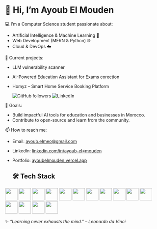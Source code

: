 # 👋 Hi, I’m Ayoub El Mouden

💻 I’m a Computer Science student passionate about:
- Artificial Intelligence & Machine Learning 🤖
- Web Development (MERN & Python) 🌐
- Cloud & DevOps ☁️

🚀 Current projects:
- LLM vulnerability scanner
- AI-Powered Education Assistant for Exams corection 
- Homyz – Smart Home Service Booking Platform

  ![GitHub followers](https://img.shields.io/github/followers/ayoub0030?style=social)
![LinkedIn](https://img.shields.io/badge/LinkedIn-Connect-blue?logo=linkedin)


🎯 Goals:
- Build impactful AI tools for education and businesses in Morocco.
- Contribute to open-source and learn from the community.

📫 How to reach me:
- Email: ayoub.elmeo@gmail.com
- LinkedIn: [linkedin.com/in/ayoub-el=mouden](https://www.linkedin.com/in/ayoub-el-mouden)
- Portfolio: [ayoubelmouden.vercel.app]([https://ayoubelmouden.vercel.app])

  ## 🛠️ Tech Stack

<p align="left">
  <img src="https://cdn.jsdelivr.net/gh/devicons/devicon/icons/python/python-original.svg" width="40" height="40"/>
  <img src="https://cdn.jsdelivr.net/gh/devicons/devicon/icons/javascript/javascript-original.svg" width="40" height="40"/>
  <img src="https://cdn.jsdelivr.net/gh/devicons/devicon/icons/react/react-original.svg" width="40" height="40"/>
  <img src="https://cdn.jsdelivr.net/gh/devicons/devicon/icons/nodejs/nodejs-original.svg" width="40" height="40"/>
  <img src="https://cdn.jsdelivr.net/gh/devicons/devicon/icons/express/express-original.svg" width="40" height="40"/>
  <img src="https://cdn.jsdelivr.net/gh/devicons/devicon/icons/flask/flask-original.svg" width="40" height="40"/>
  <img src="https://cdn.jsdelivr.net/gh/devicons/devicon/icons/mysql/mysql-original.svg" width="40" height="40"/>
  <img src="https://cdn.jsdelivr.net/gh/devicons/devicon/icons/mongodb/mongodb-original.svg" width="40" height="40"/>
  <img src="https://cdn.jsdelivr.net/gh/devicons/devicon/icons/oracle/oracle-original.svg" width="40" height="40"/>
  <img src="https://cdn.jsdelivr.net/gh/devicons/devicon/icons/tensorflow/tensorflow-original.svg" width="40" height="40"/>
  <img src="https://cdn.jsdelivr.net/gh/devicons/devicon/icons/pandas/pandas-original.svg" width="40" height="40"/>
  <img src="https://cdn.jsdelivr.net/gh/devicons/devicon/icons/numpy/numpy-original.svg" width="40" height="40"/>
  <img src="https://cdn.jsdelivr.net/gh/devicons/devicon/icons/docker/docker-original.svg" width="40" height="40"/>
  <img src="https://cdn.jsdelivr.net/gh/devicons/devicon/icons/github/github-original.svg" width="40" height="40"/>
  <img src="https://cdn.jsdelivr.net/gh/devicons/devicon/icons/vscode/vscode-original.svg" width="40" height="40"/>
</p>

✨ *“Learning never exhausts the mind.” – Leonardo da Vinci*
